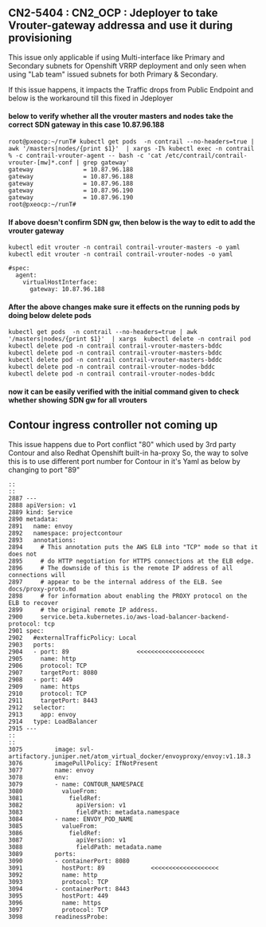## CN2-5404 : CN2_OCP : Jdeployer to take Vrouter-gateway addressa and use it during provisioning

   This issue only applicable if using Multi-interface like Primary and Secondary subnets for Openshift VRRP deployment
   and only seen when using "Lab team" issued subnets for both Primary & Secondary.

   If this issue happens, it impacts the Traffic drops from Public Endpoint and below is the workaround till this fixed
   in Jdeployer
   
#### below to verify whether all the vrouter masters and nodes take the correct SDN gateway in this case 10.87.96.188
````
root@pxeocp:~/runT# kubectl get pods  -n contrail --no-headers=true | awk '/masters|nodes/{print $1}'  | xargs -I% kubectl exec -n contrail % -c contrail-vrouter-agent -- bash -c 'cat /etc/contrail/contrail-vrouter-[mw]*.conf | grep gateway'  
gateway              = 10.87.96.188
gateway              = 10.87.96.188
gateway              = 10.87.96.188
gateway              = 10.87.96.190
gateway              = 10.87.96.190
root@pxeocp:~/runT# 
````

#### If above doesn't confirm SDN gw, then below is the way to edit to add the vrouter gateway
````
kubectl edit vrouter -n contrail contrail-vrouter-masters -o yaml
kubectl edit vrouter -n contrail contrail-vrouter-nodes -o yaml

#spec:
  agent:
    virtualHostInterface:
      gateway: 10.87.96.188
````

#### After the above changes make sure it effects on the running pods by doing below delete pods
````
kubectl get pods  -n contrail --no-headers=true | awk '/masters|nodes/{print $1}'  | xargs  kubectl delete -n contrail pod 
kubectl delete pod -n contrail contrail-vrouter-masters-bddc
kubectl delete pod -n contrail contrail-vrouter-masters-bddc
kubectl delete pod -n contrail contrail-vrouter-masters-bddc
kubectl delete pod -n contrail contrail-vrouter-nodes-bddc
kubectl delete pod -n contrail contrail-vrouter-nodes-bddc
````

#### now it can be easily verified with the initial command given to check whether showing SDN gw for all vrouters



## Contour ingress controller not coming up

This issue happens due to Port conflict "80" which used by 3rd party Contour and also Redhat Openshift built-in ha-proxy
So, the way to solve this is to use different port number for Contour in it's Yaml as below by changing to port "89"

````
::
::
2887 ---
2888 apiVersion: v1
2889 kind: Service
2890 metadata:
2891   name: envoy
2892   namespace: projectcontour
2893   annotations:
2894     # This annotation puts the AWS ELB into "TCP" mode so that it does not
2895     # do HTTP negotiation for HTTPS connections at the ELB edge.
2896     # The downside of this is the remote IP address of all connections will
2897     # appear to be the internal address of the ELB. See docs/proxy-proto.md
2898     # for information about enabling the PROXY protocol on the ELB to recover
2899     # the original remote IP address.
2900     service.beta.kubernetes.io/aws-load-balancer-backend-protocol: tcp
2901 spec:
2902   #externalTrafficPolicy: Local
2903   ports:
2904   - port: 89                   <<<<<<<<<<<<<<<<<<<
2905     name: http
2906     protocol: TCP
2907     targetPort: 8080
2908   - port: 449
2909     name: https
2910     protocol: TCP
2911     targetPort: 8443
2912   selector:
2913     app: envoy
2914   type: LoadBalancer
2915 ---
::
::
3075         image: svl-artifactory.juniper.net/atom_virtual_docker/envoyproxy/envoy:v1.18.3
3076         imagePullPolicy: IfNotPresent
3077         name: envoy
3078         env:
3079         - name: CONTOUR_NAMESPACE
3080           valueFrom:
3081             fieldRef:
3082               apiVersion: v1
3083               fieldPath: metadata.namespace
3084         - name: ENVOY_POD_NAME
3085           valueFrom:
3086             fieldRef:
3087               apiVersion: v1
3088               fieldPath: metadata.name
3089         ports:
3090         - containerPort: 8080
3091           hostPort: 89             <<<<<<<<<<<<<<<<<<<
3092           name: http
3093           protocol: TCP
3094         - containerPort: 8443
3095           hostPort: 449
3096           name: https
3097           protocol: TCP
3098         readinessProbe:
````




